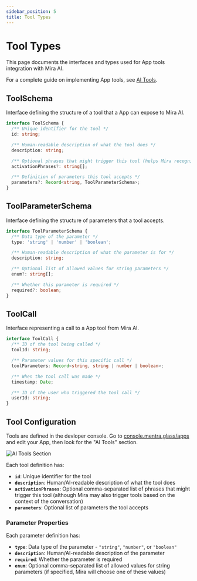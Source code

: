 ```yaml
---
sidebar_position: 5
title: Tool Types
---
```


# Tool Types

This page documents the interfaces and types used for App tools integration with Mira AI.

For a complete guide on implementing App tools, see [AI Tools](/tools).

## ToolSchema

Interface defining the structure of a tool that a App can expose to Mira AI.

```typescript
interface ToolSchema {
  /** Unique identifier for the tool */
  id: string;

  /** Human-readable description of what the tool does */
  description: string;

  /** Optional phrases that might trigger this tool (helps Mira recognize when to use it) */
  activationPhrases?: string[];

  /** Definition of parameters this tool accepts */
  parameters?: Record<string, ToolParameterSchema>;
}
```

## ToolParameterSchema

Interface defining the structure of parameters that a tool accepts.

```typescript
interface ToolParameterSchema {
  /** Data type of the parameter */
  type: 'string' | 'number' | 'boolean';

  /** Human-readable description of what the parameter is for */
  description: string;

  /** Optional list of allowed values for string parameters */
  enum?: string[];

  /** Whether this parameter is required */
  required?: boolean;
}
```

## ToolCall

Interface representing a call to a App tool from Mira AI.

```typescript
interface ToolCall {
  /** ID of the tool being called */
  toolId: string;

  /** Parameter values for this specific call */
  toolParameters: Record<string, string | number | boolean>;

  /** When the tool call was made */
  timestamp: Date;

  /** ID of the user who triggered the tool call */
  userId: string;
}
```

## Tool Configuration

Tools are defined in the devloper console.  Go to [console.mentra.glass/apps](https://console.mentra.glass/apps) and edit your App, then look for the "AI Tools" section.

![AI Tools Section](/img/tool-editor.png)

Each tool definition has:

* **`id`**: Unique identifier for the tool
* **`description`**: Human/AI-readable description of what the tool does
* **`activationPhrases`**: Optional comma-separated list of phrases that might trigger this tool (although Mira may also trigger tools based on the context of the conversation)
* **`parameters`**: Optional list of parameters the tool accepts

### Parameter Properties

Each parameter definition has:

* **`type`**: Data type of the parameter - `"string"`, `"number"`, or `"boolean"`
* **`description`**: Human/AI-readable description of the parameter
* **`required`**: Whether the parameter is required
* **`enum`**: Optional comma-separated list of allowed values for string parameters (if specified, Mira will choose one of these values)